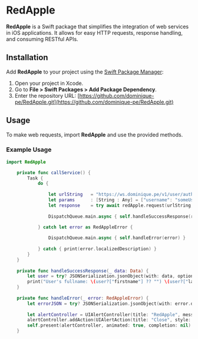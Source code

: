 # RedApple

**RedApple** is a Swift package that simplifies the integration of web services in iOS applications. It allows for easy HTTP requests, response handling, and consuming RESTful APIs.

## Installation

Add **RedApple** to your project using the [Swift Package Manager](https://swift.org/package-manager/):

1. Open your project in Xcode.
2. Go to **File > Swift Packages > Add Package Dependency**.
3. Enter the repository URL: [https://github.com/dominique-pe/RedApple.git](https://github.com/dominique-pe/RedApple.git)

## Usage

To make web requests, import **RedApple** and use the provided methods.

### Example Usage

```swift
import RedApple
```

```swift
    private func callService() {
        Task {
            do {
                
                let urlString   = "https://ws.dominique.pe/v1/user/auth"
                let params      : [String : Any] = ["username": "someUser", "password": "myPassword123"]
                let response    = try await redApple.request(urlString, method: .post, parameters: params)
                
                DispatchQueue.main.async { self.handleSuccessResponse(response) }

            } catch let error as RedAppleError {
                
                DispatchQueue.main.async { self.handleError(error) }
                
            } catch { print(error.localizedDescription) }
        }
    }
    
    private func handleSuccessResponse(_ data: Data) {
        let user = try? JSONSerialization.jsonObject(with: data, options: []) as? [String: Any]
        print("User's fullname: \(user?["firstname"] ?? "") \(user?["lastname"] ?? "")")
    }
    
    private func handleError(_ error: RedAppleError) {
        let errorJSON = try? JSONSerialization.jsonObject(with: error.data, options: []) as? [String: Any]
        
        let alertController = UIAlertController(title: "RedApple", message: errorJSON?["message"] as? String ?? "", preferredStyle: .alert)
        alertController.addAction(UIAlertAction(title: "Close", style: .default, handler: nil))
        self.present(alertController, animated: true, completion: nil)
    }
```
